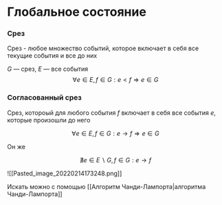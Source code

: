 # Глобальное состояние

### Срез

Срез - любое множество событий, которое включает в себя все текущие события и все до них

$G$ — срез, $E$ — все события
$$\forall e \in E,f \in G : e < f \Rightarrow e \in G$$

### Согласованный срез

Срез, котороый для любого события _f_ включает в себя все события _e_, которые произошли до него

$$\forall e \in E,f \in G : e \rightarrow f \Rightarrow e \in G$$

Он же

$$\nexists e \in E \backslash G, f \in G : e \rightarrow f$$

![[Pasted_image_20220214173248.png]]

Искать можно с помощью [[Алгоритм Чанди-Лампорта|алгоритма Чанди-Лампорта]]


